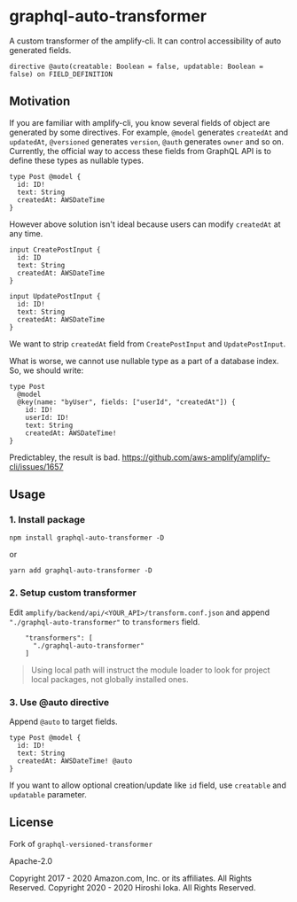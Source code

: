 graphql-auto-transformer
========================

A custom transformer of the amplify-cli. It can control accessibility of auto generated fields.

```
directive @auto(creatable: Boolean = false, updatable: Boolean = false) on FIELD_DEFINITION
```

## Motivation

If you are familiar with amplify-cli, you know several fields of object are generated by some directives.
For example, `@model` generates `createdAt` and `updatedAt`, `@versioned` generates `version`, `@auth` generates `owner` and so on.
Currently, the official way to access these fields from GraphQL API is to define these types as nullable types.

```
type Post @model {
  id: ID!
  text: String
  createdAt: AWSDateTime
}
```

However above solution isn't ideal because users can modify `createdAt` at any time.

```
input CreatePostInput {
  id: ID
  text: String
  createdAt: AWSDateTime
}

input UpdatePostInput {
  id: ID!
  text: String
  createdAt: AWSDateTime
}
```

We want to strip `createdAt` field from `CreatePostInput` and `UpdatePostInput`.

What is worse, we cannot use nullable type as a part of a database index. So, we should write:

```
type Post
  @model
  @key(name: "byUser", fields: ["userId", "createdAt"]) {
    id: ID!
    userId: ID!
    text: String
    createdAt: AWSDateTime!
}
```

Predictabley, the result is bad.  https://github.com/aws-amplify/amplify-cli/issues/1657

## Usage

### 1. Install package

```
npm install graphql-auto-transformer -D
```

or

```
yarn add graphql-auto-transformer -D
```

### 2. Setup custom transformer

Edit `amplify/backend/api/<YOUR_API>/transform.conf.json` and append `"./graphql-auto-transformer"` to `transformers` field.

```
    "transformers": [
      "./graphql-auto-transformer"
    ]
```

> Using local path will instruct the module loader to look for project local packages, not globally installed ones.

### 3. Use @auto directive

Append `@auto` to target fields.

```
type Post @model {
  id: ID!
  text: String
  createdAt: AWSDateTime! @auto
}
```

If you want to allow optional creation/update like `id` field, use `creatable` and `updatable` parameter.

## License

Fork of `graphql-versioned-transformer`

Apache-2.0

   Copyright 2017 - 2020 Amazon.com, Inc. or its affiliates. All Rights Reserved.
   Copyright 2020 - 2020 Hiroshi Ioka. All Rights Reserved.
